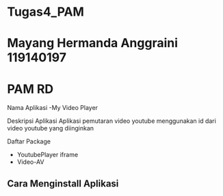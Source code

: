 # Tugas4_PAM
# Mayang Hermanda Anggraini 119140197
# PAM RD

Nama Aplikasi
-My Video Player

Deskripsi Aplikasi
Aplikasi pemutaran video youtube menggunakan id dari video youtube yang diinginkan

Daftar Package
- YoutubePlayer iframe
- Video-AV

Cara Menginstall Aplikasi 
-
